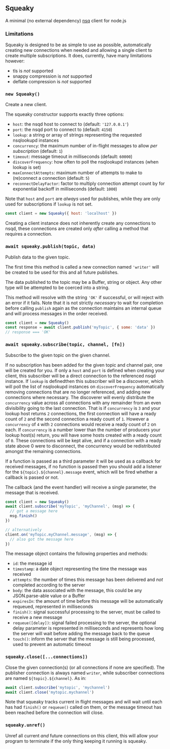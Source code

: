 ## Squeaky

A minimal (no external dependency) [nsq](http://nsq.io) client for node.js

### Limitations

Squeaky is designed to be as simple to use as possible, automatically creating new connections when needed and allowing a single client to create multiple subscriptions.
It does, currently, have many limitations however:

- tls is _not_ supported
- snappy compression is _not_ supported
- deflate compression is _not_ supported

### `new Squeaky()`

Create a new client.

The squeaky constructor supports exactly three options:

- `host`: the nsqd host to connect to (default: `'127.0.0.1'`)
- `port`: the nsqd port to connect to (default: `4150`)
- `lookup`: a string or array of strings representing the requested nsqlookupd instances
- `concurrency`: the maximum number of in-flight messages to allow _per subscription_ (default: `1`)
- `timeout`: message timeout in milliseconds (default: `60000`)
- `discoverFrequency`: how often to poll the nsqlookupd instances (when lookup is set)
- `maxConnectAttempts`: maximum number of attempts to make to (re)connect a connection (default: `5`)
- `reconnectDelayFactor`: factor to multiply connection attempt count by for exponential backoff in milliseconds (default: `1000`)

Note that `host` and `port` are _always_ used for publishes, while they are only used for subscriptions if `lookup` is not set.

```js
const client = new Squeaky({ host: 'localhost' })
```

Creating a client instance does not inherently create any connections to nsqd, these connections are created only _after_ calling a method that requires a connection.

### `await squeaky.publish(topic, data)`

Publish data to the given topic.

The first time this method is called a new connection named `'writer'` will be created to be used for this and all future publishes.

The data published to the topic may be a Buffer, string or object. Any other type will be attempted to be coerced into a string.

This method will resolve with the string `'OK'` if successful, or will reject with an error if it fails. Note that it is not strictly _necessary_ to wait for completion before calling `publish` again as the connection maintains an internal queue and will process messages in the order received.

```js
const client = new Squeaky()
const response = await client.publish('myTopic', { some: 'data' })
// response === 'OK'
```

### `await squeaky.subscribe(topic, channel, [fn])`

Subscribe to the given topic on the given channel.

If no subscription has been added for the given topic and channel pair, one will be created for you. If only a `host` and `port` is defined when creating your client, this subscriber will be a direct connection to the referenced nsqd instance. If `lookup` is definedthen this subscriber will be a discoverer, which will poll the list of nsqlookupd instances on `discoverFrequency` automatically removing connections that are no longer referenced, and adding new connections where necessary. The discoverer will evenly distribute the `concurrency` value across all connections with any remainder from an even divisibility going to the last connection. That is if `concurrency` is `3` and your lookup host returns `2` connections, the first connection will have a ready count of `2` and the second connection a ready count of `1`. However a `concurrency` of `4` with `2` connections would receive a ready count of `2` on each. If `concurrency` is a number lower than the number of producers your lookup host(s) return, you will have some hosts created with a ready count of `0`. These connections will be kept alive, and if a connection with a ready state above 0 were to disconnect, the concurrency would be redistributed amongst the remaining connections.

If a function is passed as a third parameter it will be used as a callback for received messages, if no function is passed then you should add a listener for the `${topic}.${channel}.message` event, which will be fired whether a callback is passed or not.

The callback (and the event handler) will receive a single parameter, the message that is received.

```js
const client = new Squeaky()
await client.subscribe('myTopic', 'myChannel', (msg) => {
  // got a message here
  msg.finish()
})

// alternatively
client.on('myTopic.myChannel.message', (msg) => {
  // also got the message here
})
```

The message object contains the following properties and methods:

- `id`: the message id
- `timestamp`: a date object representing the time the message was received
- `attempts`: the number of times this message has been delivered and _not_ completed according to the server
- `body`: the data associated with the message, this could be any JSON.parse-able value or a Buffer
- `expiresIn`: the amount of time before this message will be automatically requeued, represented in milliseconds
- `finish()`: signal successful processing to the server, must be called to receive a new message
- `requeue([delay])`: signal failed processing to the server, the optional delay parameter is represented in milliseconds and represents how long the server will wait before adding the message back to the queue
- `touch()`: inform the server that the message is still being processed, used to prevent an automatic timeout

### `squeaky.close([...connections])`

Close the given connection(s) (or all connections if none are specified). The publisher connection is always named `writer`, while subscriber connections are named `${topic}.${channel}`. As in:

```js
await client.subscribe('mytopic', 'mychannel')
await client.close('mytopic.mychannel')
```

Note that squeaky tracks current in flight messages and will wait until each has had `finish()` or `requeue()` called on them, or the message timeout has been reached before the connection will close.

### `squeaky.unref()`

Unref all current _and_ future connections on this client, this will allow your program to terminate if the only thing keeping it running is squeaky.
